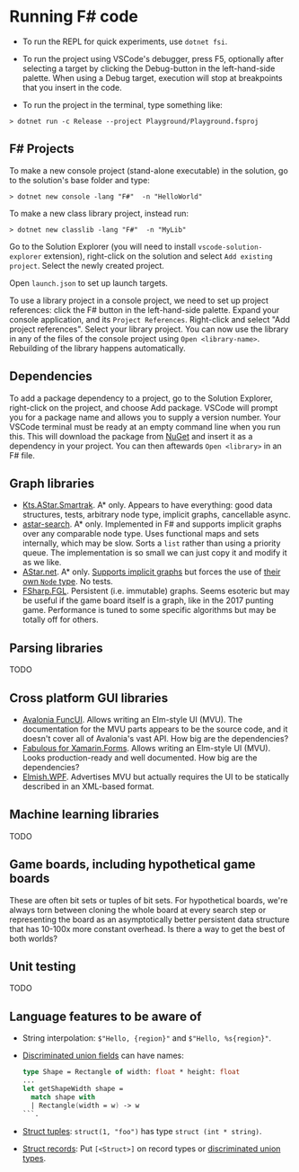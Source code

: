 # Running F# code

* To run the REPL for quick experiments, use `dotnet fsi`.

* To run the project using VSCode's debugger, press F5, optionally after
  selecting a target by clicking the Debug-button in the left-hand-side palette.
  When using a Debug target, execution will stop at breakpoints that you insert
  in the code.

* To run the project in the terminal, type something like:

```
> dotnet run -c Release --project Playground/Playground.fsproj
```
  

## F# Projects

To make a new console project (stand-alone executable) in the solution, go to the solution's base folder and type:

```
> dotnet new console -lang "F#"  -n "HelloWorld"
```

To make a new class library project, instead run: 

```
> dotnet new classlib -lang "F#"  -n "MyLib"
```

Go to the Solution Explorer (you will need to install `vscode-solution-explorer`
extension), right-click on the solution and select `Add existing project`.
Select the newly created project.

Open `launch.json` to set up launch targets.

To use a library project in a console project, we need to set up project
references: click the F# button in the left-hand-side palette. Expand your
console application, and its `Project References`. Right-click and select "Add
project references". Select your library project.
You can now use the library in any of the files of the console project using
`Open <library-name>`. Rebuilding of the library happens automatically.

## Dependencies

To add a package dependency to a project, go to the Solution Explorer,
right-click on the project, and choose Add package. VSCode will prompt you for a package name and allows you to supply a version number. Your VSCode terminal must be ready at an empty command line when you run this. This will download the package from [NuGet](https://www.nuget.org) and insert it as a dependency in your project. You can then aftewards `Open <library>` in an F# file.


## Graph libraries

- [Kts.AStar.Smartrak](https://www.nuget.org/packages/Kts.AStar.Smartrak/). A* only. Appears to have everything: good data structures, tests, arbitrary node type, implicit graphs, cancellable async.
- [astar-search](https://www.nuget.org/packages/astar-search/). A* only. Implemented in F# and supports implicit graphs over any comparable node type. Uses functional maps and sets internally, which may be slow. Sorts a `list` rather than using a priority queue. The implementation is so small we can just copy it and modify it as we like.
- [AStar.net](https://www.nuget.org/packages/AStar.net). A* only. [Supports implicit graphs](https://www.fuget.org/packages/AStar.net/1.1.0/lib/netstandard2.0/AStar.net.dll/AStarNet/INodeMap%601) but forces the use of [their own `Node` type](https://www.fuget.org/packages/AStar.net/1.1.0/lib/netstandard2.0/AStar.net.dll/AStarNet/Node%601). No tests.
- [FSharp.FGL](https://github.com/CSBiology/FSharp.FGL). Persistent (i.e. immutable) graphs. Seems esoteric but may be useful if the game board itself is a graph, like in the 2017 punting game. Performance is tuned to some specific algorithms but may be totally off for others.

## Parsing libraries

TODO

## Cross platform GUI libraries

- [Avalonia FuncUI](https://github.com/fsprojects/Avalonia.FuncUI). Allows writing an Elm-style UI (MVU). The documentation for the MVU parts appears to be the source code, and it doesn't cover all of Avalonia's vast API. How big are the dependencies?
- [Fabulous for Xamarin.Forms](https://github.com/fsprojects/Fabulous). Allows writing an Elm-style UI (MVU). Looks production-ready and well documented. How big are the dependencies?
- [Elmish.WPF](https://github.com/elmish/Elmish.WPF). Advertises MVU but actually requires the UI to be statically described in an XML-based format.

## Machine learning libraries
TODO

## Game boards, including hypothetical game boards

These are often bit sets or tuples of bit sets. For hypothetical boards, we're always torn between cloning the whole board at every search step or representing the board as an asymptotically better persistent data structure that has 10-100x more constant overhead. Is there a way to get the best of both worlds?

## Unit testing

TODO

## Language features to be aware of

- String interpolation: `$"Hello, {region}"` and `$"Hello, %s{region}"`.

- [Discriminated union fields](https://docs.microsoft.com/en-us/dotnet/fsharp/language-reference/discriminated-unions)
  can have names:
  ```fsharp
  type Shape = Rectangle of width: float * height: float
  ...
  let getShapeWidth shape =
    match shape with
    | Rectangle(width = w) -> w
  ```.

- [Struct tuples](https://docs.microsoft.com/en-us/dotnet/fsharp/language-reference/tuples):
  `struct(1, "foo")` has type `struct (int * string)`.

- [Struct records](https://docs.microsoft.com/en-us/dotnet/fsharp/language-reference/records):
 Put `[<Struct>]` on record types or [discriminated union types](https://docs.microsoft.com/en-us/dotnet/fsharp/language-reference/discriminated-unions#struct-discriminated-unions).
